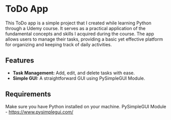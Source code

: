 # ToDo App

This ToDo app is a simple project that I created while learning Python through a Udemy course. It serves as a practical application of the fundamental concepts and skills I acquired during the course. The app allows users to manage their tasks, providing a basic yet effective platform for organizing and keeping track of daily activities.

## Features

- **Task Management:** Add, edit, and delete tasks with ease.
- **Simple GUI:** A straightforward GUI using PySimpleGUI Module.

## Requirements

Make sure you have Python installed on your machine.
PySimpleGUI Module - https://www.pysimplegui.com/
